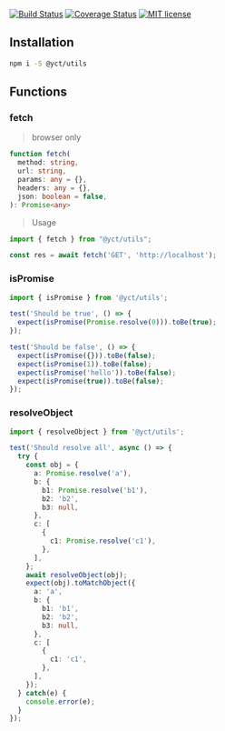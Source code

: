 [![Build Status](https://travis-ci.org/yc-typescript/utils.svg?branch=master)](https://travis-ci.org/yc-typescript/utils.svg?branch=master)
[![Coverage Status](https://coveralls.io/repos/github/yc-typescript/utils/badge.svg?branch=master)](https://coveralls.io/github/yc-typescript/utils?branch=master)
[![MIT license](http://img.shields.io/badge/license-MIT-brightgreen.svg)](http://opensource.org/licenses/MIT)


## Installation

```bash
npm i -S @yct/utils
```

## Functions

### fetch
> browser only
```ts
function fetch(
  method: string,
  url: string,
  params: any = {},
  headers: any = {},
  json: boolean = false,
): Promise<any>
```
> Usage
```ts
import { fetch } from "@yct/utils";

const res = await fetch('GET', 'http://localhost');
```

### isPromise
```ts
import { isPromise } from '@yct/utils';

test('Should be true', () => {
  expect(isPromise(Promise.resolve(0))).toBe(true);
});

test('Should be false', () => {
  expect(isPromise({})).toBe(false);
  expect(isPromise(1)).toBe(false);
  expect(isPromise('hello')).toBe(false);
  expect(isPromise(true)).toBe(false);
});
```
### resolveObject
```ts
import { resolveObject } from '@yct/utils';

test('Should resolve all', async () => {
  try {
    const obj = {
      a: Promise.resolve('a'),
      b: {
        b1: Promise.resolve('b1'),
        b2: 'b2',
        b3: null,
      },
      c: [
        {
          c1: Promise.resolve('c1'),
        },
      ],
    };
    await resolveObject(obj);
    expect(obj).toMatchObject({
      a: 'a',
      b: {
        b1: 'b1',
        b2: 'b2',
        b3: null,
      },
      c: [
        {
          c1: 'c1',
        },
      ],
    });
  } catch(e) {
    console.error(e);
  }
});
```
